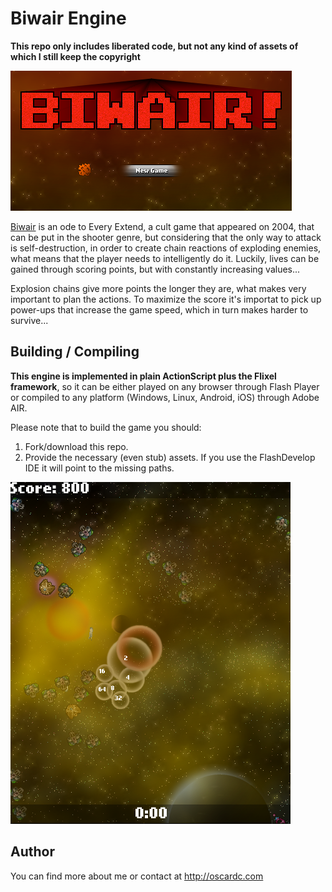 # Biwair Engine
**This repo only includes liberated code, but not any kind of assets of which I still keep the copyright**

![screenshot](/title.png?raw=true "Biwair")

[Biwair](http://www.oscardc.com/project/biwair) is an ode to Every Extend, a cult game that appeared on 2004, that can be put in the shooter genre, but considering that the only way to attack is self-destruction, in order to create chain reactions of exploding enemies, what means that the player needs to intelligently do it. Luckily, lives can be gained through scoring points, but with constantly increasing values...

Explosion chains give more points the longer they are, what makes very important to plan the actions. To maximize the score it's importat to pick up power-ups that increase the game speed, which in turn makes harder to survive...

## Building / Compiling

**This engine is implemented in plain ActionScript plus the Flixel framework**, so it can be either played on any browser through Flash Player or compiled to any platform (Windows, Linux, Android, iOS) through Adobe AIR.

Please note that to build the game you should:
  1. Fork/download this repo.
  2. Provide the necessary (even stub) assets. If you use the FlashDevelop IDE it will point to the missing paths.

![screenshot](/screen1.png?raw=true "Biwair")

## Author

You can find more about me or contact at http://oscardc.com
